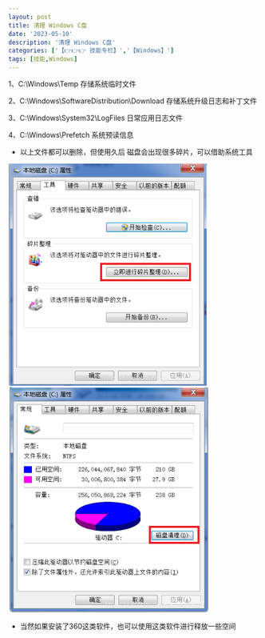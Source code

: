 ```yaml
---
layout: post
title: 清理 Windows C盘
date: '2023-05-10'
description: '清理 Windows C盘'
categories: ['【👉👉👉 技能专栏】','【Windows】']
tags: [技能,Windows]
---
```


1、C:\Windows\Temp  存储系统临时文件

2、C:\Windows\SoftwareDistribution\Download 存储系统升级日志和补丁文件

3、C:\Windows\System32\LogFiles 日常应用日志文件

4、C:\Windows\Prefetch 系统预读信息

- 以上文件都可以删除，但使用久后 磁盘会出现很多碎片，可以借助系统工具

<div align=left>
<img src="@/../../../../assets/img/Skill_Category/Windows/20210810144335496.png" alt="img" style="zoom:80%;" />
</div>
<div align=left>
<img src="@/../../../../assets/img/Skill_Category/Windows/20210810144353164.png" alt="img" style="zoom:80%;" />
</div>


- 当然如果安装了360这类软件，也可以使用这类软件进行释放一些空间


